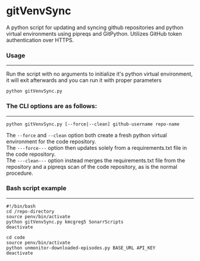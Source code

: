 # gitVenvSync
A python script for updating and syncing github repositories and python virtual environments using pipreqs and GitPython.
Utilizes GitHub token authentication over HTTPS.
### Usage
---
Run the script with no arguments to initialize it's python virtual environment, it will exit afterwards and you can run it with proper parameters

```
python gitVenvSync.py
```

### The CLI options are as follows:
---

```
python gitVenvSync.py [--force|--clean] github-username repo-name
```

The ```--force``` and ```--clean``` option both create a fresh python virtual environment for the code repository.<br/>
The ```---force---``` option then updates solely from a requirements.txt file in the code repository. <br/>
The ```---clean---``` option instead merges the requirements.txt file from the repository and a pipreqs scan of the code repository, as is the normal procedure.
### Bash script example
---

```
#!/bin/bash
cd /repo-directory
source penv/bin/activate
python gitVenvSync.py kmcgreg5 SonarrScripts
deactivate

cd code
source penv/bin/activate
python unmonitor-downloaded-episodes.py BASE_URL API_KEY
deactivate
```
